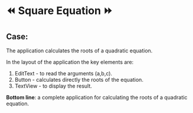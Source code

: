 # ⏪ **Square Equation** ⏩
## **Case**: 
The application calculates the roots of a quadratic equation.

In the layout of the application the key elements are: 
1. EditText - to read the arguments (a,b,c).
2. Button - calculates directly the roots of the equation.
3. TextView - to display the result.

**Bottom line**: a complete application for calculating the roots of a quadratic equation.

